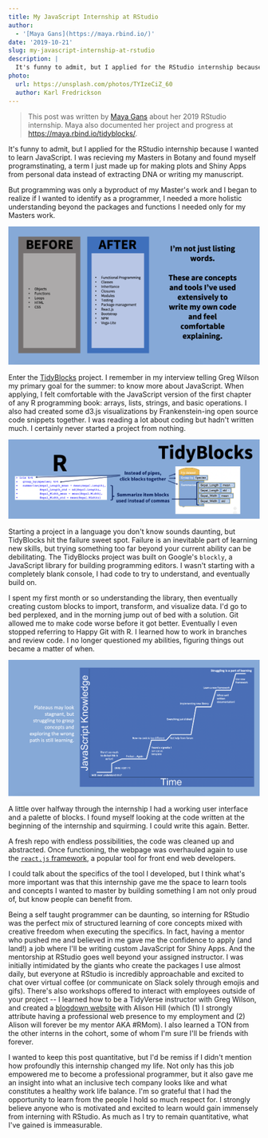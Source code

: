 ```yaml
---
title: My JavaScript Internship at RStudio
author:
  - '[Maya Gans](https://maya.rbind.io/)'
date: '2019-10-21'
slug: my-javascript-internship-at-rstudio
description: |
  It's funny to admit, but I applied for the RStudio internship because I wanted to learn JavaScript.
photo:
  url: https://unsplash.com/photos/TYIzeCiZ_60
  author: Karl Fredrickson
---
```


> This post was written by [Maya Gans](https://maya.rbind.io/) about her 2019 RStudio internship. Maya also documented her project and progress at <https://maya.rbind.io/tidyblocks/>.

It's funny to admit, but I applied for the RStudio internship because I wanted to learn JavaScript. I was recieving my Masters in Botany and found myself programstinating, a term I just made up for making plots and Shiny Apps from personal data instead of extracting DNA or writing my manuscript.

But programming was only a byproduct of my Master's work and I began to realize if I wanted to identify as a programmer, I needed a more holistic understanding beyond the packages and functions I needed only for my Masters work.

![](img1.png)

Enter the [TidyBlocks](tidyblocks.tech) project. I remember in my interview telling Greg Wilson my primary goal for the summer: to know more about JavaScript. When applying, I felt comfortable with the JavaScript version of the first chapter of any R programming book: arrays, lists, strings, and basic operations. I also had created some d3.js visualizations by Frankenstein-ing open source code snippets together. I was reading a lot about coding but hadn't written much. I certainly never started a project from nothing.

![](img2.png)

Starting a project in a language you don't know sounds daunting, but TidyBlocks hit the failure sweet spot. Failure is an inevitable part of learning new skills, but trying something too far beyond your current ability can be debilitating. The TidyBlocks project was built on Google's `blockly`, a JavaScript library for building programming editors. I wasn't starting with a completely blank console, I had code to try to understand, and eventually build on. 

I spent my first month or so understanding the library, then eventually creating custom blocks to import, transform, and visualize data. I'd go to bed perplexed, and in the morning jump out of bed with a solution. Git allowed me to make code worse before it got better. Eventually I even stopped referring to Happy Git with R. I learned how to work in branches and review code. I no longer questioned my abilities, figuring things out became a matter of when.

![](img3.png)

A little over halfway through the internship I had a working user interface and a palette of blocks. I found myself looking at the code written at the beginning of the internship and squirming. I could write this again. Better.

A fresh repo with endless possibilities, the code was cleaned up and abstracted. Once functioning, the webpage was overhauled again to use the [`react.js` framework](https://reactjs.org/), a popular tool for front end web developers.

I could talk about the specifics of the tool I developed, but I think what's more important was that this internship gave me the space to learn tools and concepts I wanted to master by building something I am not only proud of, but know people can benefit from.

Being a self taught programmer can be daunting, so interning for RStudio was the perfect mix of structured learning of core concepts mixed with creative freedom when executing the specifics. In fact, having a mentor who pushed me and believed in me gave me the confidence to apply (and land!) a job where I'll be writing custom JavaScript for Shiny Apps. And the mentorship at RStudio goes well beyond your assigned instructor. I was initially intimidated by the giants who create the packages I use almost daily, but everyone at RStudio is incredibly approachable and excited to chat over virtual coffee (or communicate on Slack solely through emojis and gifs). There's also workshops offered to interact with employees outside of your project -- I learned how to be a TidyVerse instructor with Greg Wilson, and created a [blogdown website](https://maya.rbind.io/) with Alison Hill (which (1) I strongly attribute having a professional web presence to my employment and (2) Alison will forever be my mentor AKA #RMom). I also learned a TON from the other interns in the cohort, some of whom I'm sure I'll be friends with forever.

I wanted to keep this post quantitative, but I'd be remiss if I didn't mention how profoundly this internship changed my life. Not only has this job empowered me to become a professional programmer, but it also gave me an insight into what an inclusive tech company looks like and what constitutes a healthy work life balance. I'm so grateful that I had the opportunity to learn from the people I hold so much respect for. I strongly believe anyone who is motivated and excited to learn would gain immensely from interning with RStudio. As much as I try to remain quantitative, what I've gained is immeasurable. 

